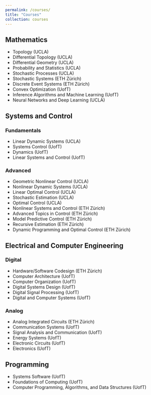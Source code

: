 ```yaml
---
permalink: /courses/
title: "Courses"
collection: courses
---
```

## Mathematics
* Topology (UCLA)
* Differential Topology (UCLA)
* Differential Geometry (UCLA)
* Probability and Statistics (UCLA)
* Stochastic Processes (UCLA)
* Stochastic Systems (ETH Zürich)
* Discrete Event Systems (ETH Zürich)
* Convex Optimization (UofT)
* Inference Algorithms and Machine Learning (UofT)
* Neural Networks and Deep Learning (UCLA)

## Systems and Control

### Fundamentals
* Linear Dynamic Systems (UCLA)
* Systems Control (UofT)
* Dynamics (UofT)
* Linear Systems and Control (UofT)

### Advanced
* Geometric Nonlinear Control (UCLA)
* Nonlinear Dynamic Systems (UCLA)
* Linear Optimal Control (UCLA)
* Stochastic Estimation (UCLA)
* Optimal Control (UCLA)
* Nonlinear Systems and Control (ETH Zürich)
* Advanced Topics in Control (ETH Zürich)
* Model Predictive Control (ETH Zürich)
* Recursive Estimation (ETH Zürich)
* Dynamic Programming and Optimal Control (ETH Zürich)

## Electrical and Computer Engineering

### Digital
* Hardware/Software Codesign (ETH Zürich)
* Computer Architecture (UofT)
* Computer Organization (UofT)
* Digital Systems Design (UofT)
* Digital Signal Processing (UofT)
* Digital and Computer Systems (UofT)

### Analog
* Analog Integrated Circuits (ETH Zürich)
* Communication Systems (UofT)
* Signal Analysis and Communication (UofT)
* Energy Systems (UofT)
* Electronic Circuits (UofT)
* Electronics (UofT)

## Programming
* Systems Software (UofT)
* Foundations of Computing (UofT)
* Computer Programming, Algorithms, and Data Structures (UofT)